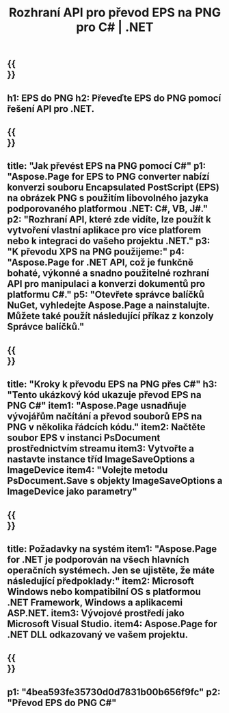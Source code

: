 ﻿---
translation: true
template: /_templates/_conversion-child-net.md
title: Rozhraní API pro převod EPS na PNG pro C# |  .NET
url: /net/conversion/eps-to-png/
description: Ukázkový kód pro převod EPS na PNG C#. Použijte ukázkový kód API pro dávkový převod souborů EPS na PNG v rámci VB.NET, Asp.NET nebo jakékoli aplikace založené na .NET.
informat: EPS
outformat: PNG
otherformats: XPS PS
---

{{<section banner>}}
---
h1: EPS do PNG
h2: Převeďte EPS do PNG pomocí řešení API pro .NET.
---

{{<section overview>}}
---
title: "Jak převést EPS na PNG pomocí C#"
p1: "Aspose.Page for EPS to PNG converter nabízí konverzi souboru Encapsulated PostScript (EPS) na obrázek PNG s použitím libovolného jazyka podporovaného platformou .NET: C#, VB, J#."
p2: "Rozhraní API, které zde vidíte, lze použít k vytvoření vlastní aplikace pro více platforem nebo k integraci do vašeho projektu .NET."
p3: "K převodu XPS na PNG použijeme:"
p4: "Aspose.Page for .NET API, což je funkčně bohaté, výkonné a snadno použitelné rozhraní API pro manipulaci a konverzi dokumentů pro platformu C#."
p5: "Otevřete správce balíčků NuGet, vyhledejte Aspose.Page a nainstalujte. Můžete také použít následující příkaz z konzoly Správce balíčků."
---

{{<section feature1>}}
---
title: "Kroky k převodu EPS na PNG přes C#"
h3: "Tento ukázkový kód ukazuje převod EPS na PNG C#"
item1: "Aspose.Page usnadňuje vývojářům načítání a převod souborů EPS na PNG v několika řádcích kódu."
item2: Načtěte soubor EPS v instanci PsDocument prostřednictvím streamu
item3: Vytvořte a nastavte instance tříd ImageSaveOptions a ImageDevice
item4: "Volejte metodu PsDocument.Save s objekty ImageSaveOptions a ImageDevice jako parametry"
---

{{<section feature2>}}
---
title: Požadavky na systém
item1: "Aspose.Page for .NET je podporován na všech hlavních operačních systémech. Jen se ujistěte, že máte následující předpoklady:"
item2: Microsoft Windows nebo kompatibilní OS s platformou .NET Framework, Windows a aplikacemi ASP.NET.
item3: Vývojové prostředí jako Microsoft Visual Studio.
item4: Aspose.Page for .NET DLL odkazovaný ve vašem projektu.
---

{{<section gist>}}
---
p1: "4bea593fe35730d0d7831b00b656f9fc"
p2: "Převod EPS do PNG C#"
---

